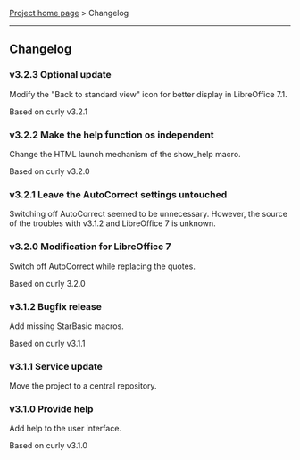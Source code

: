 [Project home page](index) > Changelog

------------------------------------------------------------------------

## Changelog

### v3.2.3 Optional update

Modify the "Back to standard view" icon for better display in LibreOffice 7.1.

Based on curly v3.2.1

### v3.2.2 Make the help function os independent

Change the HTML launch mechanism of the show_help macro.

Based on curly v3.2.0

### v3.2.1 Leave the AutoCorrect settings untouched

Switching off AutoCorrect seemed to be unnecessary. However, the source of the troubles with v3.1.2 and LibreOffice 7 is unknown.

### v3.2.0 Modification for LibreOffice 7

Switch off AutoCorrect while replacing the quotes. 

Based on curly 3.2.0


### v3.1.2 Bugfix release

Add missing StarBasic macros. 

Based on curly v3.1.1


### v3.1.1 Service update

Move the project to a central repository.


### v3.1.0 Provide help

Add help to the user interface. 

Based on curly v3.1.0
